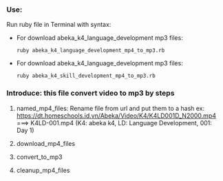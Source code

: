 ### Use:
Run ruby file in Terminal with syntax:
- For download abeka_k4_language_development mp3 files:
  ```
  ruby abeka_k4_language_development_mp4_to_mp3.rb
  ```

- For download abeka_k4_language_development mp3 files:
  ```
  ruby abeka_k4_skill_development_mp4_to_mp3.rb
  ```

### Introduce: this file convert video to mp3 by steps
1. named_mp4_files:
  Rename file from url and put them to a hash
  ex: https://dt.homeschools.id.vn/Abeka/Video/K4/K4LD001D_N2000.mp4 ===> K4LD-001.mp4
  (K4: abeka k4, LD: Language Development, 001: Day 1)

2. download_mp4_files
3. convert_to_mp3
4. cleanup_mp4_files
